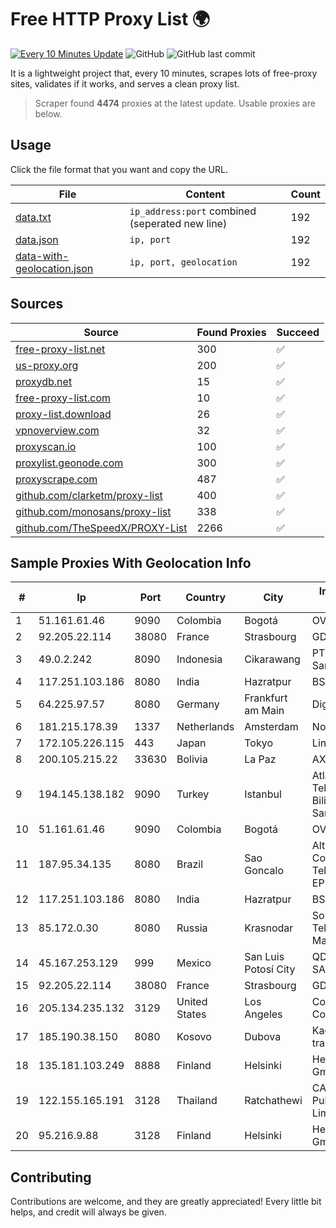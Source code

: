 
# Free HTTP Proxy List 🌍

[![Every 10 Minutes Update](https://github.com/mertguvencli/http-proxy-list/actions/workflows/main.yml/badge.svg?branch=main)](https://github.com/mertguvencli/http-proxy-list/actions/workflows/main.yml)
![GitHub](https://img.shields.io/github/license/mertguvencli/http-proxy-list)
![GitHub last commit](https://img.shields.io/github/last-commit/mertguvencli/http-proxy-list)

It is a lightweight project that, every 10 minutes, scrapes lots of free-proxy sites, validates if it works, and serves a clean proxy list.


> Scraper found **4474** proxies at the latest update. Usable proxies are below.

## Usage

Click the file format that you want and copy the URL.


|File|Content|Count|
|----|-------|-----|
|[data.txt](https://raw.githubusercontent.com/mertguvencli/http-proxy-list/main/proxy-list/data.txt)|`ip_address:port` combined (seperated new line)|192|
|[data.json](https://raw.githubusercontent.com/mertguvencli/http-proxy-list/main/proxy-list/data.json)|`ip, port`|192|
|[data-with-geolocation.json](https://raw.githubusercontent.com/mertguvencli/http-proxy-list/main/proxy-list/data-with-geolocation.json)|`ip, port, geolocation`|192|

## Sources

|Source|Found Proxies|Succeed|
|------|-------------|-------|
|[free-proxy-list.net](https://free-proxy-list.net)|300|✅|
|[us-proxy.org](https://www.us-proxy.org)|200|✅|
|[proxydb.net](http://proxydb.net)|15|✅|
|[free-proxy-list.com](https://free-proxy-list.com/?page=&port=&type%5B%5D=http&type%5B%5D=https&up_time=0&search=Search)|10|✅|
|[proxy-list.download](https://www.proxy-list.download/HTTP)|26|✅|
|[vpnoverview.com](https://vpnoverview.com/privacy/anonymous-browsing/free-proxy-servers)|32|✅|
|[proxyscan.io](https://www.proxyscan.io)|100|✅|
|[proxylist.geonode.com](https://proxylist.geonode.com/api/proxy-list?limit=300&page=1&sort_by=lastChecked&sort_type=desc&protocols=http,https)|300|✅|
|[proxyscrape.com](https://api.proxyscrape.com/v2/?request=displayproxies&protocol=http&timeout=10000&country=all&ssl=all&anonymity=all)|487|✅|
|[github.com/clarketm/proxy-list](https://raw.githubusercontent.com/clarketm/proxy-list/master/proxy-list-raw.txt)|400|✅|
|[github.com/monosans/proxy-list](https://raw.githubusercontent.com/monosans/proxy-list/main/proxies/http.txt)|338|✅|
|[github.com/TheSpeedX/PROXY-List](https://raw.githubusercontent.com/TheSpeedX/PROXY-List/master/http.txt)|2266|✅|


## Sample Proxies With Geolocation Info

|#|Ip|Port|Country|City|Internet Service Provider|
|-|--|----|-------|----|-------------------------|
|1|51.161.61.46|9090|Colombia|Bogotá|OVH Hosting|
|2|92.205.22.114|38080|France|Strasbourg|GD MASS Network|
|3|49.0.2.242|8090|Indonesia|Cikarawang|PT Usaha Adi Sanggoro|
|4|117.251.103.186|8080|India|Hazratpur|BSNL Internet|
|5|64.225.97.57|8080|Germany|Frankfurt am Main|DigitalOcean, LLC|
|6|181.215.178.39|1337|Netherlands|Amsterdam|NovoServe B.V.|
|7|172.105.226.115|443|Japan|Tokyo|Linode, LLC|
|8|200.105.215.22|33630|Bolivia|La Paz|AXS Bolivia S. A.|
|9|194.145.138.182|9090|Turkey|Istanbul|Atlantis Telekomunikasyon Bilisim Hizmetleri San. Tic. Ltd|
|10|51.161.61.46|9090|Colombia|Bogotá|OVH Hosting|
|11|187.95.34.135|8080|Brazil|Sao Goncalo|Alta Rede Corporate Network Telecom Ltda - EPP|
|12|117.251.103.186|8080|India|Hazratpur|BSNL Internet|
|13|85.172.0.30|8080|Russia|Krasnodar|Southen Telecommunication Maintainer|
|14|45.167.253.129|999|Mexico|San Luis Potosí City|QDS NETWORKS SA DE CV|
|15|92.205.22.114|38080|France|Strasbourg|GD MASS Network|
|16|205.134.235.132|3129|United States|Los Angeles|Corporate Colocation Inc|
|17|185.190.38.150|8080|Kosovo|Dubova|Kadri Haxhiaj trading as "B.I."|
|18|135.181.103.249|8888|Finland|Helsinki|Hetzner Online GmbH|
|19|122.155.165.191|3128|Thailand|Ratchathewi|CAT Telecom Public Company Limited|
|20|95.216.9.88|3128|Finland|Helsinki|Hetzner Online GmbH|



## Contributing

Contributions are welcome, and they are greatly appreciated! Every
little bit helps, and credit will always be given.

